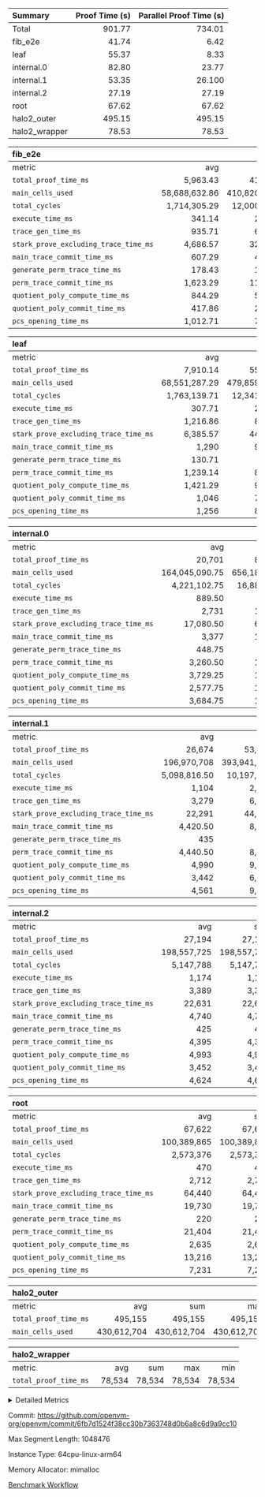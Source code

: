 | Summary | Proof Time (s) | Parallel Proof Time (s) |
|:---|---:|---:|
| Total |  901.77 |  734.01 |
| fib_e2e |  41.74 |  6.42 |
| leaf |  55.37 |  8.33 |
| internal.0 |  82.80 |  23.77 |
| internal.1 |  53.35 |  26.100 |
| internal.2 |  27.19 |  27.19 |
| root |  67.62 |  67.62 |
| halo2_outer |  495.15 |  495.15 |
| halo2_wrapper |  78.53 |  78.53 |


| fib_e2e |||||
|:---|---:|---:|---:|---:|
|metric|avg|sum|max|min|
| `total_proof_time_ms ` |  5,963.43 |  41,744 |  6,416 |  5,624 |
| `main_cells_used     ` |  58,688,632.86 |  410,820,430 |  59,826,835 |  52,001,236 |
| `total_cycles        ` |  1,714,305.29 |  12,000,137 |  1,747,603 |  1,515,024 |
| `execute_time_ms     ` |  341.14 |  2,388 |  362 |  310 |
| `trace_gen_time_ms   ` |  935.71 |  6,550 |  1,069 |  861 |
| `stark_prove_excluding_trace_time_ms` |  4,686.57 |  32,806 |  4,985 |  4,402 |
| `main_trace_commit_time_ms` |  607.29 |  4,251 |  782 |  544 |
| `generate_perm_trace_time_ms` |  178.43 |  1,249 |  219 |  138 |
| `perm_trace_commit_time_ms` |  1,623.29 |  11,363 |  1,877 |  1,402 |
| `quotient_poly_compute_time_ms` |  844.29 |  5,910 |  901 |  744 |
| `quotient_poly_commit_time_ms` |  417.86 |  2,925 |  520 |  354 |
| `pcs_opening_time_ms ` |  1,012.71 |  7,089 |  1,043 |  972 |

| leaf |||||
|:---|---:|---:|---:|---:|
|metric|avg|sum|max|min|
| `total_proof_time_ms ` |  7,910.14 |  55,371 |  8,329 |  7,738 |
| `main_cells_used     ` |  68,551,287.29 |  479,859,011 |  78,803,960 |  66,064,374 |
| `total_cycles        ` |  1,763,139.71 |  12,341,978 |  1,994,942 |  1,706,450 |
| `execute_time_ms     ` |  307.71 |  2,154 |  355 |  295 |
| `trace_gen_time_ms   ` |  1,216.86 |  8,518 |  1,275 |  1,181 |
| `stark_prove_excluding_trace_time_ms` |  6,385.57 |  44,699 |  6,699 |  6,260 |
| `main_trace_commit_time_ms` |  1,290 |  9,030 |  1,307 |  1,268 |
| `generate_perm_trace_time_ms` |  130.71 |  915 |  138 |  127 |
| `perm_trace_commit_time_ms` |  1,239.14 |  8,674 |  1,396 |  1,197 |
| `quotient_poly_compute_time_ms` |  1,421.29 |  9,949 |  1,492 |  1,381 |
| `quotient_poly_commit_time_ms` |  1,046 |  7,322 |  1,085 |  1,014 |
| `pcs_opening_time_ms ` |  1,256 |  8,792 |  1,323 |  1,216 |

| internal.0 |||||
|:---|---:|---:|---:|---:|
|metric|avg|sum|max|min|
| `total_proof_time_ms ` |  20,701 |  82,804 |  23,765 |  12,666 |
| `main_cells_used     ` |  164,045,090.75 |  656,180,363 |  187,213,380 |  94,890,561 |
| `total_cycles        ` |  4,221,102.75 |  16,884,411 |  4,826,442 |  2,417,791 |
| `execute_time_ms     ` |  889.50 |  3,558 |  1,036 |  531 |
| `trace_gen_time_ms   ` |  2,731 |  10,924 |  3,167 |  1,567 |
| `stark_prove_excluding_trace_time_ms` |  17,080.50 |  68,322 |  19,565 |  10,568 |
| `main_trace_commit_time_ms` |  3,377 |  13,508 |  4,115 |  1,909 |
| `generate_perm_trace_time_ms` |  448.75 |  1,795 |  666 |  375 |
| `perm_trace_commit_time_ms` |  3,260.50 |  13,042 |  3,630 |  2,196 |
| `quotient_poly_compute_time_ms` |  3,729.25 |  14,917 |  4,246 |  2,299 |
| `quotient_poly_commit_time_ms` |  2,577.75 |  10,311 |  2,962 |  1,495 |
| `pcs_opening_time_ms ` |  3,684.75 |  14,739 |  4,290 |  2,001 |

| internal.1 |||||
|:---|---:|---:|---:|---:|
|metric|avg|sum|max|min|
| `total_proof_time_ms ` |  26,674 |  53,348 |  26,999 |  26,349 |
| `main_cells_used     ` |  196,970,708 |  393,941,416 |  198,271,529 |  195,669,887 |
| `total_cycles        ` |  5,098,816.50 |  10,197,633 |  5,143,327 |  5,054,306 |
| `execute_time_ms     ` |  1,104 |  2,208 |  1,138 |  1,070 |
| `trace_gen_time_ms   ` |  3,279 |  6,558 |  3,290 |  3,268 |
| `stark_prove_excluding_trace_time_ms` |  22,291 |  44,582 |  22,571 |  22,011 |
| `main_trace_commit_time_ms` |  4,420.50 |  8,841 |  4,740 |  4,101 |
| `generate_perm_trace_time_ms` |  435 |  870 |  442 |  428 |
| `perm_trace_commit_time_ms` |  4,440.50 |  8,881 |  4,450 |  4,431 |
| `quotient_poly_compute_time_ms` |  4,990 |  9,980 |  5,038 |  4,942 |
| `quotient_poly_commit_time_ms` |  3,442 |  6,884 |  3,448 |  3,436 |
| `pcs_opening_time_ms ` |  4,561 |  9,122 |  4,563 |  4,559 |

| internal.2 |||||
|:---|---:|---:|---:|---:|
|metric|avg|sum|max|min|
| `total_proof_time_ms ` |  27,194 |  27,194 |  27,194 |  27,194 |
| `main_cells_used     ` |  198,557,725 |  198,557,725 |  198,557,725 |  198,557,725 |
| `total_cycles        ` |  5,147,788 |  5,147,788 |  5,147,788 |  5,147,788 |
| `execute_time_ms     ` |  1,174 |  1,174 |  1,174 |  1,174 |
| `trace_gen_time_ms   ` |  3,389 |  3,389 |  3,389 |  3,389 |
| `stark_prove_excluding_trace_time_ms` |  22,631 |  22,631 |  22,631 |  22,631 |
| `main_trace_commit_time_ms` |  4,740 |  4,740 |  4,740 |  4,740 |
| `generate_perm_trace_time_ms` |  425 |  425 |  425 |  425 |
| `perm_trace_commit_time_ms` |  4,395 |  4,395 |  4,395 |  4,395 |
| `quotient_poly_compute_time_ms` |  4,993 |  4,993 |  4,993 |  4,993 |
| `quotient_poly_commit_time_ms` |  3,452 |  3,452 |  3,452 |  3,452 |
| `pcs_opening_time_ms ` |  4,624 |  4,624 |  4,624 |  4,624 |

| root |||||
|:---|---:|---:|---:|---:|
|metric|avg|sum|max|min|
| `total_proof_time_ms ` |  67,622 |  67,622 |  67,622 |  67,622 |
| `main_cells_used     ` |  100,389,865 |  100,389,865 |  100,389,865 |  100,389,865 |
| `total_cycles        ` |  2,573,376 |  2,573,376 |  2,573,376 |  2,573,376 |
| `execute_time_ms     ` |  470 |  470 |  470 |  470 |
| `trace_gen_time_ms   ` |  2,712 |  2,712 |  2,712 |  2,712 |
| `stark_prove_excluding_trace_time_ms` |  64,440 |  64,440 |  64,440 |  64,440 |
| `main_trace_commit_time_ms` |  19,730 |  19,730 |  19,730 |  19,730 |
| `generate_perm_trace_time_ms` |  220 |  220 |  220 |  220 |
| `perm_trace_commit_time_ms` |  21,404 |  21,404 |  21,404 |  21,404 |
| `quotient_poly_compute_time_ms` |  2,635 |  2,635 |  2,635 |  2,635 |
| `quotient_poly_commit_time_ms` |  13,216 |  13,216 |  13,216 |  13,216 |
| `pcs_opening_time_ms ` |  7,231 |  7,231 |  7,231 |  7,231 |

| halo2_outer |||||
|:---|---:|---:|---:|---:|
|metric|avg|sum|max|min|
| `total_proof_time_ms ` |  495,155 |  495,155 |  495,155 |  495,155 |
| `main_cells_used     ` |  430,612,704 |  430,612,704 |  430,612,704 |  430,612,704 |

| halo2_wrapper |||||
|:---|---:|---:|---:|---:|
|metric|avg|sum|max|min|
| `total_proof_time_ms ` |  78,534 |  78,534 |  78,534 |  78,534 |



<details>
<summary>Detailed Metrics</summary>

|  | execute_time_ms |
| --- |
|  | 576 | 

| group | total_proof_time_ms | num_segments | main_cells_used |
| --- | --- | --- | --- |
| fib_e2e |  | 7 |  | 
| halo2_outer | 495,155 |  | 430,612,704 | 
| halo2_wrapper | 78,534 |  |  | 

| group | air_name | idx | rows | prep_cols | perm_cols | main_cols | cells |
| --- | --- | --- | --- | --- | --- | --- | --- |
| internal.0 | AccessAdapterAir<2> | 0 | 524,288 |  | 16 | 11 | 14,155,776 | 
| internal.0 | AccessAdapterAir<2> | 1 | 524,288 |  | 16 | 11 | 14,155,776 | 
| internal.0 | AccessAdapterAir<2> | 2 | 524,288 |  | 16 | 11 | 14,155,776 | 
| internal.0 | AccessAdapterAir<2> | 3 | 262,144 |  | 16 | 11 | 7,077,888 | 
| internal.0 | AccessAdapterAir<4> | 0 | 262,144 |  | 16 | 13 | 7,602,176 | 
| internal.0 | AccessAdapterAir<4> | 1 | 262,144 |  | 16 | 13 | 7,602,176 | 
| internal.0 | AccessAdapterAir<4> | 2 | 262,144 |  | 16 | 13 | 7,602,176 | 
| internal.0 | AccessAdapterAir<4> | 3 | 131,072 |  | 16 | 13 | 3,801,088 | 
| internal.0 | AccessAdapterAir<8> | 0 | 512 |  | 16 | 17 | 16,896 | 
| internal.0 | AccessAdapterAir<8> | 1 | 512 |  | 16 | 17 | 16,896 | 
| internal.0 | AccessAdapterAir<8> | 2 | 512 |  | 16 | 17 | 16,896 | 
| internal.0 | AccessAdapterAir<8> | 3 | 256 |  | 16 | 17 | 8,448 | 
| internal.0 | FriReducedOpeningAir | 0 | 524,288 |  | 76 | 64 | 73,400,320 | 
| internal.0 | FriReducedOpeningAir | 1 | 524,288 |  | 76 | 64 | 73,400,320 | 
| internal.0 | FriReducedOpeningAir | 2 | 524,288 |  | 76 | 64 | 73,400,320 | 
| internal.0 | FriReducedOpeningAir | 3 | 262,144 |  | 76 | 64 | 36,700,160 | 
| internal.0 | NativePoseidon2Air<BabyBearParameters>, 1> | 0 | 128 |  | 36 | 348 | 49,152 | 
| internal.0 | NativePoseidon2Air<BabyBearParameters>, 1> | 1 | 128 |  | 36 | 348 | 49,152 | 
| internal.0 | NativePoseidon2Air<BabyBearParameters>, 1> | 2 | 128 |  | 36 | 348 | 49,152 | 
| internal.0 | NativePoseidon2Air<BabyBearParameters>, 1> | 3 | 64 |  | 36 | 348 | 24,576 | 
| internal.0 | PhantomAir | 0 | 65,536 |  | 8 | 6 | 917,504 | 
| internal.0 | PhantomAir | 1 | 65,536 |  | 8 | 6 | 917,504 | 
| internal.0 | PhantomAir | 2 | 65,536 |  | 8 | 6 | 917,504 | 
| internal.0 | PhantomAir | 3 | 32,768 |  | 8 | 6 | 458,752 | 
| internal.0 | ProgramAir | 0 | 262,144 |  | 8 | 10 | 4,718,592 | 
| internal.0 | ProgramAir | 1 | 262,144 |  | 8 | 10 | 4,718,592 | 
| internal.0 | ProgramAir | 2 | 262,144 |  | 8 | 10 | 4,718,592 | 
| internal.0 | ProgramAir | 3 | 262,144 |  | 8 | 10 | 4,718,592 | 
| internal.0 | VariableRangeCheckerAir | 0 | 262,144 | 2 | 8 | 1 | 2,359,296 | 
| internal.0 | VariableRangeCheckerAir | 1 | 262,144 | 2 | 8 | 1 | 2,359,296 | 
| internal.0 | VariableRangeCheckerAir | 2 | 262,144 | 2 | 8 | 1 | 2,359,296 | 
| internal.0 | VariableRangeCheckerAir | 3 | 262,144 | 2 | 8 | 1 | 2,359,296 | 
| internal.0 | VerifyBatchAir<BabyBearParameters>, 1> | 0 | 65,536 |  | 296 | 398 | 45,481,984 | 
| internal.0 | VerifyBatchAir<BabyBearParameters>, 1> | 1 | 65,536 |  | 296 | 398 | 45,481,984 | 
| internal.0 | VerifyBatchAir<BabyBearParameters>, 1> | 2 | 65,536 |  | 296 | 398 | 45,481,984 | 
| internal.0 | VerifyBatchAir<BabyBearParameters>, 1> | 3 | 32,768 |  | 296 | 398 | 22,740,992 | 
| internal.0 | VmAirWrapper<BranchNativeAdapterAir, BranchEqualCoreAir<1> | 0 | 1,048,576 |  | 28 | 23 | 53,477,376 | 
| internal.0 | VmAirWrapper<BranchNativeAdapterAir, BranchEqualCoreAir<1> | 1 | 1,048,576 |  | 28 | 23 | 53,477,376 | 
| internal.0 | VmAirWrapper<BranchNativeAdapterAir, BranchEqualCoreAir<1> | 2 | 1,048,576 |  | 28 | 23 | 53,477,376 | 
| internal.0 | VmAirWrapper<BranchNativeAdapterAir, BranchEqualCoreAir<1> | 3 | 524,288 |  | 28 | 23 | 26,738,688 | 
| internal.0 | VmAirWrapper<JalNativeAdapterAir, JalCoreAir> | 0 | 262,144 |  | 12 | 10 | 5,767,168 | 
| internal.0 | VmAirWrapper<JalNativeAdapterAir, JalCoreAir> | 1 | 262,144 |  | 12 | 10 | 5,767,168 | 
| internal.0 | VmAirWrapper<JalNativeAdapterAir, JalCoreAir> | 2 | 262,144 |  | 12 | 10 | 5,767,168 | 
| internal.0 | VmAirWrapper<JalNativeAdapterAir, JalCoreAir> | 3 | 131,072 |  | 12 | 10 | 2,883,584 | 
| internal.0 | VmAirWrapper<NativeAdapterAir<2, 0>, PublicValuesCoreAir> | 0 | 64 |  | 16 | 23 | 2,496 | 
| internal.0 | VmAirWrapper<NativeAdapterAir<2, 0>, PublicValuesCoreAir> | 1 | 64 |  | 16 | 23 | 2,496 | 
| internal.0 | VmAirWrapper<NativeAdapterAir<2, 0>, PublicValuesCoreAir> | 2 | 64 |  | 16 | 23 | 2,496 | 
| internal.0 | VmAirWrapper<NativeAdapterAir<2, 0>, PublicValuesCoreAir> | 3 | 64 |  | 16 | 23 | 2,496 | 
| internal.0 | VmAirWrapper<NativeAdapterAir<2, 1>, FieldArithmeticCoreAir> | 0 | 4,194,304 |  | 20 | 30 | 209,715,200 | 
| internal.0 | VmAirWrapper<NativeAdapterAir<2, 1>, FieldArithmeticCoreAir> | 1 | 4,194,304 |  | 20 | 30 | 209,715,200 | 
| internal.0 | VmAirWrapper<NativeAdapterAir<2, 1>, FieldArithmeticCoreAir> | 2 | 4,194,304 |  | 20 | 30 | 209,715,200 | 
| internal.0 | VmAirWrapper<NativeAdapterAir<2, 1>, FieldArithmeticCoreAir> | 3 | 2,097,152 |  | 20 | 30 | 104,857,600 | 
| internal.0 | VmAirWrapper<NativeLoadStoreAdapterAir<1>, NativeLoadStoreCoreAir<1> | 0 | 1,048,576 |  | 36 | 25 | 63,963,136 | 
| internal.0 | VmAirWrapper<NativeLoadStoreAdapterAir<1>, NativeLoadStoreCoreAir<1> | 1 | 1,048,576 |  | 36 | 25 | 63,963,136 | 
| internal.0 | VmAirWrapper<NativeLoadStoreAdapterAir<1>, NativeLoadStoreCoreAir<1> | 2 | 1,048,576 |  | 36 | 25 | 63,963,136 | 
| internal.0 | VmAirWrapper<NativeLoadStoreAdapterAir<1>, NativeLoadStoreCoreAir<1> | 3 | 524,288 |  | 36 | 25 | 31,981,568 | 
| internal.0 | VmAirWrapper<NativeLoadStoreAdapterAir<4>, NativeLoadStoreCoreAir<4> | 0 | 131,072 |  | 36 | 34 | 9,175,040 | 
| internal.0 | VmAirWrapper<NativeLoadStoreAdapterAir<4>, NativeLoadStoreCoreAir<4> | 1 | 131,072 |  | 36 | 34 | 9,175,040 | 
| internal.0 | VmAirWrapper<NativeLoadStoreAdapterAir<4>, NativeLoadStoreCoreAir<4> | 2 | 131,072 |  | 36 | 34 | 9,175,040 | 
| internal.0 | VmAirWrapper<NativeLoadStoreAdapterAir<4>, NativeLoadStoreCoreAir<4> | 3 | 65,536 |  | 36 | 34 | 4,587,520 | 
| internal.0 | VmAirWrapper<NativeVectorizedAdapterAir<4>, FieldExtensionCoreAir> | 0 | 131,072 |  | 20 | 40 | 7,864,320 | 
| internal.0 | VmAirWrapper<NativeVectorizedAdapterAir<4>, FieldExtensionCoreAir> | 1 | 131,072 |  | 20 | 40 | 7,864,320 | 
| internal.0 | VmAirWrapper<NativeVectorizedAdapterAir<4>, FieldExtensionCoreAir> | 2 | 131,072 |  | 20 | 40 | 7,864,320 | 
| internal.0 | VmAirWrapper<NativeVectorizedAdapterAir<4>, FieldExtensionCoreAir> | 3 | 65,536 |  | 20 | 40 | 3,932,160 | 
| internal.0 | VmConnectorAir | 0 | 2 | 1 | 8 | 4 | 24 | 
| internal.0 | VmConnectorAir | 1 | 2 | 1 | 8 | 4 | 24 | 
| internal.0 | VmConnectorAir | 2 | 2 | 1 | 8 | 4 | 24 | 
| internal.0 | VmConnectorAir | 3 | 2 | 1 | 8 | 4 | 24 | 
| internal.0 | VolatileBoundaryAir | 0 | 1,048,576 |  | 8 | 11 | 19,922,944 | 
| internal.0 | VolatileBoundaryAir | 1 | 1,048,576 |  | 8 | 11 | 19,922,944 | 
| internal.0 | VolatileBoundaryAir | 2 | 1,048,576 |  | 8 | 11 | 19,922,944 | 
| internal.0 | VolatileBoundaryAir | 3 | 524,288 |  | 8 | 11 | 9,961,472 | 
| internal.1 | AccessAdapterAir<2> | 4 | 524,288 |  | 16 | 11 | 14,155,776 | 
| internal.1 | AccessAdapterAir<2> | 5 | 524,288 |  | 16 | 11 | 14,155,776 | 
| internal.1 | AccessAdapterAir<4> | 4 | 262,144 |  | 16 | 13 | 7,602,176 | 
| internal.1 | AccessAdapterAir<4> | 5 | 262,144 |  | 16 | 13 | 7,602,176 | 
| internal.1 | AccessAdapterAir<8> | 4 | 512 |  | 16 | 17 | 16,896 | 
| internal.1 | AccessAdapterAir<8> | 5 | 512 |  | 16 | 17 | 16,896 | 
| internal.1 | FriReducedOpeningAir | 4 | 524,288 |  | 76 | 64 | 73,400,320 | 
| internal.1 | FriReducedOpeningAir | 5 | 524,288 |  | 76 | 64 | 73,400,320 | 
| internal.1 | NativePoseidon2Air<BabyBearParameters>, 1> | 4 | 128 |  | 36 | 348 | 49,152 | 
| internal.1 | NativePoseidon2Air<BabyBearParameters>, 1> | 5 | 128 |  | 36 | 348 | 49,152 | 
| internal.1 | PhantomAir | 4 | 65,536 |  | 8 | 6 | 917,504 | 
| internal.1 | PhantomAir | 5 | 65,536 |  | 8 | 6 | 917,504 | 
| internal.1 | ProgramAir | 4 | 262,144 |  | 8 | 10 | 4,718,592 | 
| internal.1 | ProgramAir | 5 | 262,144 |  | 8 | 10 | 4,718,592 | 
| internal.1 | VariableRangeCheckerAir | 4 | 262,144 | 2 | 8 | 1 | 2,359,296 | 
| internal.1 | VariableRangeCheckerAir | 5 | 262,144 | 2 | 8 | 1 | 2,359,296 | 
| internal.1 | VerifyBatchAir<BabyBearParameters>, 1> | 4 | 65,536 |  | 296 | 398 | 45,481,984 | 
| internal.1 | VerifyBatchAir<BabyBearParameters>, 1> | 5 | 65,536 |  | 296 | 398 | 45,481,984 | 
| internal.1 | VmAirWrapper<BranchNativeAdapterAir, BranchEqualCoreAir<1> | 4 | 1,048,576 |  | 28 | 23 | 53,477,376 | 
| internal.1 | VmAirWrapper<BranchNativeAdapterAir, BranchEqualCoreAir<1> | 5 | 1,048,576 |  | 28 | 23 | 53,477,376 | 
| internal.1 | VmAirWrapper<JalNativeAdapterAir, JalCoreAir> | 4 | 262,144 |  | 12 | 10 | 5,767,168 | 
| internal.1 | VmAirWrapper<JalNativeAdapterAir, JalCoreAir> | 5 | 262,144 |  | 12 | 10 | 5,767,168 | 
| internal.1 | VmAirWrapper<NativeAdapterAir<2, 0>, PublicValuesCoreAir> | 4 | 64 |  | 16 | 23 | 2,496 | 
| internal.1 | VmAirWrapper<NativeAdapterAir<2, 0>, PublicValuesCoreAir> | 5 | 64 |  | 16 | 23 | 2,496 | 
| internal.1 | VmAirWrapper<NativeAdapterAir<2, 1>, FieldArithmeticCoreAir> | 4 | 4,194,304 |  | 20 | 30 | 209,715,200 | 
| internal.1 | VmAirWrapper<NativeAdapterAir<2, 1>, FieldArithmeticCoreAir> | 5 | 4,194,304 |  | 20 | 30 | 209,715,200 | 
| internal.1 | VmAirWrapper<NativeLoadStoreAdapterAir<1>, NativeLoadStoreCoreAir<1> | 4 | 2,097,152 |  | 36 | 25 | 127,926,272 | 
| internal.1 | VmAirWrapper<NativeLoadStoreAdapterAir<1>, NativeLoadStoreCoreAir<1> | 5 | 2,097,152 |  | 36 | 25 | 127,926,272 | 
| internal.1 | VmAirWrapper<NativeLoadStoreAdapterAir<4>, NativeLoadStoreCoreAir<4> | 4 | 131,072 |  | 36 | 34 | 9,175,040 | 
| internal.1 | VmAirWrapper<NativeLoadStoreAdapterAir<4>, NativeLoadStoreCoreAir<4> | 5 | 131,072 |  | 36 | 34 | 9,175,040 | 
| internal.1 | VmAirWrapper<NativeVectorizedAdapterAir<4>, FieldExtensionCoreAir> | 4 | 131,072 |  | 20 | 40 | 7,864,320 | 
| internal.1 | VmAirWrapper<NativeVectorizedAdapterAir<4>, FieldExtensionCoreAir> | 5 | 131,072 |  | 20 | 40 | 7,864,320 | 
| internal.1 | VmConnectorAir | 4 | 2 | 1 | 8 | 4 | 24 | 
| internal.1 | VmConnectorAir | 5 | 2 | 1 | 8 | 4 | 24 | 
| internal.1 | VolatileBoundaryAir | 4 | 1,048,576 |  | 8 | 11 | 19,922,944 | 
| internal.1 | VolatileBoundaryAir | 5 | 1,048,576 |  | 8 | 11 | 19,922,944 | 
| internal.2 | AccessAdapterAir<2> | 6 | 524,288 |  | 16 | 11 | 14,155,776 | 
| internal.2 | AccessAdapterAir<4> | 6 | 262,144 |  | 16 | 13 | 7,602,176 | 
| internal.2 | AccessAdapterAir<8> | 6 | 512 |  | 16 | 17 | 16,896 | 
| internal.2 | FriReducedOpeningAir | 6 | 524,288 |  | 76 | 64 | 73,400,320 | 
| internal.2 | NativePoseidon2Air<BabyBearParameters>, 1> | 6 | 128 |  | 36 | 348 | 49,152 | 
| internal.2 | PhantomAir | 6 | 65,536 |  | 8 | 6 | 917,504 | 
| internal.2 | ProgramAir | 6 | 262,144 |  | 8 | 10 | 4,718,592 | 
| internal.2 | VariableRangeCheckerAir | 6 | 262,144 | 2 | 8 | 1 | 2,359,296 | 
| internal.2 | VerifyBatchAir<BabyBearParameters>, 1> | 6 | 65,536 |  | 296 | 398 | 45,481,984 | 
| internal.2 | VmAirWrapper<BranchNativeAdapterAir, BranchEqualCoreAir<1> | 6 | 1,048,576 |  | 28 | 23 | 53,477,376 | 
| internal.2 | VmAirWrapper<JalNativeAdapterAir, JalCoreAir> | 6 | 262,144 |  | 12 | 10 | 5,767,168 | 
| internal.2 | VmAirWrapper<NativeAdapterAir<2, 0>, PublicValuesCoreAir> | 6 | 64 |  | 16 | 23 | 2,496 | 
| internal.2 | VmAirWrapper<NativeAdapterAir<2, 1>, FieldArithmeticCoreAir> | 6 | 4,194,304 |  | 20 | 30 | 209,715,200 | 
| internal.2 | VmAirWrapper<NativeLoadStoreAdapterAir<1>, NativeLoadStoreCoreAir<1> | 6 | 2,097,152 |  | 36 | 25 | 127,926,272 | 
| internal.2 | VmAirWrapper<NativeLoadStoreAdapterAir<4>, NativeLoadStoreCoreAir<4> | 6 | 131,072 |  | 36 | 34 | 9,175,040 | 
| internal.2 | VmAirWrapper<NativeVectorizedAdapterAir<4>, FieldExtensionCoreAir> | 6 | 131,072 |  | 20 | 40 | 7,864,320 | 
| internal.2 | VmConnectorAir | 6 | 2 | 1 | 8 | 4 | 24 | 
| internal.2 | VolatileBoundaryAir | 6 | 1,048,576 |  | 8 | 11 | 19,922,944 | 
| leaf | AccessAdapterAir<2> | 0 | 262,144 |  | 16 | 11 | 7,077,888 | 
| leaf | AccessAdapterAir<2> | 1 | 131,072 |  | 16 | 11 | 3,538,944 | 
| leaf | AccessAdapterAir<2> | 2 | 131,072 |  | 16 | 11 | 3,538,944 | 
| leaf | AccessAdapterAir<2> | 3 | 131,072 |  | 16 | 11 | 3,538,944 | 
| leaf | AccessAdapterAir<2> | 4 | 131,072 |  | 16 | 11 | 3,538,944 | 
| leaf | AccessAdapterAir<2> | 5 | 131,072 |  | 16 | 11 | 3,538,944 | 
| leaf | AccessAdapterAir<2> | 6 | 262,144 |  | 16 | 11 | 7,077,888 | 
| leaf | AccessAdapterAir<4> | 0 | 131,072 |  | 16 | 13 | 3,801,088 | 
| leaf | AccessAdapterAir<4> | 1 | 65,536 |  | 16 | 13 | 1,900,544 | 
| leaf | AccessAdapterAir<4> | 2 | 65,536 |  | 16 | 13 | 1,900,544 | 
| leaf | AccessAdapterAir<4> | 3 | 65,536 |  | 16 | 13 | 1,900,544 | 
| leaf | AccessAdapterAir<4> | 4 | 65,536 |  | 16 | 13 | 1,900,544 | 
| leaf | AccessAdapterAir<4> | 5 | 65,536 |  | 16 | 13 | 1,900,544 | 
| leaf | AccessAdapterAir<4> | 6 | 131,072 |  | 16 | 13 | 3,801,088 | 
| leaf | AccessAdapterAir<8> | 0 | 256 |  | 16 | 17 | 8,448 | 
| leaf | AccessAdapterAir<8> | 1 | 256 |  | 16 | 17 | 8,448 | 
| leaf | AccessAdapterAir<8> | 2 | 256 |  | 16 | 17 | 8,448 | 
| leaf | AccessAdapterAir<8> | 3 | 256 |  | 16 | 17 | 8,448 | 
| leaf | AccessAdapterAir<8> | 4 | 256 |  | 16 | 17 | 8,448 | 
| leaf | AccessAdapterAir<8> | 5 | 256 |  | 16 | 17 | 8,448 | 
| leaf | AccessAdapterAir<8> | 6 | 512 |  | 16 | 17 | 16,896 | 
| leaf | FriReducedOpeningAir | 0 | 131,072 |  | 76 | 64 | 18,350,080 | 
| leaf | FriReducedOpeningAir | 1 | 131,072 |  | 76 | 64 | 18,350,080 | 
| leaf | FriReducedOpeningAir | 2 | 131,072 |  | 76 | 64 | 18,350,080 | 
| leaf | FriReducedOpeningAir | 3 | 131,072 |  | 76 | 64 | 18,350,080 | 
| leaf | FriReducedOpeningAir | 4 | 131,072 |  | 76 | 64 | 18,350,080 | 
| leaf | FriReducedOpeningAir | 5 | 131,072 |  | 76 | 64 | 18,350,080 | 
| leaf | FriReducedOpeningAir | 6 | 131,072 |  | 76 | 64 | 18,350,080 | 
| leaf | NativePoseidon2Air<BabyBearParameters>, 1> | 0 | 64 |  | 36 | 348 | 24,576 | 
| leaf | NativePoseidon2Air<BabyBearParameters>, 1> | 1 | 64 |  | 36 | 348 | 24,576 | 
| leaf | NativePoseidon2Air<BabyBearParameters>, 1> | 2 | 64 |  | 36 | 348 | 24,576 | 
| leaf | NativePoseidon2Air<BabyBearParameters>, 1> | 3 | 64 |  | 36 | 348 | 24,576 | 
| leaf | NativePoseidon2Air<BabyBearParameters>, 1> | 4 | 64 |  | 36 | 348 | 24,576 | 
| leaf | NativePoseidon2Air<BabyBearParameters>, 1> | 5 | 64 |  | 36 | 348 | 24,576 | 
| leaf | NativePoseidon2Air<BabyBearParameters>, 1> | 6 | 128 |  | 36 | 348 | 49,152 | 
| leaf | PhantomAir | 0 | 32,768 |  | 8 | 6 | 458,752 | 
| leaf | PhantomAir | 1 | 32,768 |  | 8 | 6 | 458,752 | 
| leaf | PhantomAir | 2 | 32,768 |  | 8 | 6 | 458,752 | 
| leaf | PhantomAir | 3 | 32,768 |  | 8 | 6 | 458,752 | 
| leaf | PhantomAir | 4 | 32,768 |  | 8 | 6 | 458,752 | 
| leaf | PhantomAir | 5 | 32,768 |  | 8 | 6 | 458,752 | 
| leaf | PhantomAir | 6 | 32,768 |  | 8 | 6 | 458,752 | 
| leaf | ProgramAir | 0 | 131,072 |  | 8 | 10 | 2,359,296 | 
| leaf | ProgramAir | 1 | 131,072 |  | 8 | 10 | 2,359,296 | 
| leaf | ProgramAir | 2 | 131,072 |  | 8 | 10 | 2,359,296 | 
| leaf | ProgramAir | 3 | 131,072 |  | 8 | 10 | 2,359,296 | 
| leaf | ProgramAir | 4 | 131,072 |  | 8 | 10 | 2,359,296 | 
| leaf | ProgramAir | 5 | 131,072 |  | 8 | 10 | 2,359,296 | 
| leaf | ProgramAir | 6 | 131,072 |  | 8 | 10 | 2,359,296 | 
| leaf | VariableRangeCheckerAir | 0 | 262,144 | 2 | 8 | 1 | 2,359,296 | 
| leaf | VariableRangeCheckerAir | 1 | 262,144 | 2 | 8 | 1 | 2,359,296 | 
| leaf | VariableRangeCheckerAir | 2 | 262,144 | 2 | 8 | 1 | 2,359,296 | 
| leaf | VariableRangeCheckerAir | 3 | 262,144 | 2 | 8 | 1 | 2,359,296 | 
| leaf | VariableRangeCheckerAir | 4 | 262,144 | 2 | 8 | 1 | 2,359,296 | 
| leaf | VariableRangeCheckerAir | 5 | 262,144 | 2 | 8 | 1 | 2,359,296 | 
| leaf | VariableRangeCheckerAir | 6 | 262,144 | 2 | 8 | 1 | 2,359,296 | 
| leaf | VerifyBatchAir<BabyBearParameters>, 1> | 0 | 32,768 |  | 296 | 398 | 22,740,992 | 
| leaf | VerifyBatchAir<BabyBearParameters>, 1> | 1 | 32,768 |  | 296 | 398 | 22,740,992 | 
| leaf | VerifyBatchAir<BabyBearParameters>, 1> | 2 | 32,768 |  | 296 | 398 | 22,740,992 | 
| leaf | VerifyBatchAir<BabyBearParameters>, 1> | 3 | 32,768 |  | 296 | 398 | 22,740,992 | 
| leaf | VerifyBatchAir<BabyBearParameters>, 1> | 4 | 32,768 |  | 296 | 398 | 22,740,992 | 
| leaf | VerifyBatchAir<BabyBearParameters>, 1> | 5 | 32,768 |  | 296 | 398 | 22,740,992 | 
| leaf | VerifyBatchAir<BabyBearParameters>, 1> | 6 | 32,768 |  | 296 | 398 | 22,740,992 | 
| leaf | VmAirWrapper<BranchNativeAdapterAir, BranchEqualCoreAir<1> | 0 | 524,288 |  | 28 | 23 | 26,738,688 | 
| leaf | VmAirWrapper<BranchNativeAdapterAir, BranchEqualCoreAir<1> | 1 | 524,288 |  | 28 | 23 | 26,738,688 | 
| leaf | VmAirWrapper<BranchNativeAdapterAir, BranchEqualCoreAir<1> | 2 | 524,288 |  | 28 | 23 | 26,738,688 | 
| leaf | VmAirWrapper<BranchNativeAdapterAir, BranchEqualCoreAir<1> | 3 | 524,288 |  | 28 | 23 | 26,738,688 | 
| leaf | VmAirWrapper<BranchNativeAdapterAir, BranchEqualCoreAir<1> | 4 | 524,288 |  | 28 | 23 | 26,738,688 | 
| leaf | VmAirWrapper<BranchNativeAdapterAir, BranchEqualCoreAir<1> | 5 | 524,288 |  | 28 | 23 | 26,738,688 | 
| leaf | VmAirWrapper<BranchNativeAdapterAir, BranchEqualCoreAir<1> | 6 | 524,288 |  | 28 | 23 | 26,738,688 | 
| leaf | VmAirWrapper<JalNativeAdapterAir, JalCoreAir> | 0 | 65,536 |  | 12 | 10 | 1,441,792 | 
| leaf | VmAirWrapper<JalNativeAdapterAir, JalCoreAir> | 1 | 65,536 |  | 12 | 10 | 1,441,792 | 
| leaf | VmAirWrapper<JalNativeAdapterAir, JalCoreAir> | 2 | 65,536 |  | 12 | 10 | 1,441,792 | 
| leaf | VmAirWrapper<JalNativeAdapterAir, JalCoreAir> | 3 | 65,536 |  | 12 | 10 | 1,441,792 | 
| leaf | VmAirWrapper<JalNativeAdapterAir, JalCoreAir> | 4 | 65,536 |  | 12 | 10 | 1,441,792 | 
| leaf | VmAirWrapper<JalNativeAdapterAir, JalCoreAir> | 5 | 65,536 |  | 12 | 10 | 1,441,792 | 
| leaf | VmAirWrapper<JalNativeAdapterAir, JalCoreAir> | 6 | 65,536 |  | 12 | 10 | 1,441,792 | 
| leaf | VmAirWrapper<NativeAdapterAir<2, 0>, PublicValuesCoreAir> | 0 | 64 |  | 16 | 23 | 2,496 | 
| leaf | VmAirWrapper<NativeAdapterAir<2, 0>, PublicValuesCoreAir> | 1 | 64 |  | 16 | 23 | 2,496 | 
| leaf | VmAirWrapper<NativeAdapterAir<2, 0>, PublicValuesCoreAir> | 2 | 64 |  | 16 | 23 | 2,496 | 
| leaf | VmAirWrapper<NativeAdapterAir<2, 0>, PublicValuesCoreAir> | 3 | 64 |  | 16 | 23 | 2,496 | 
| leaf | VmAirWrapper<NativeAdapterAir<2, 0>, PublicValuesCoreAir> | 4 | 64 |  | 16 | 23 | 2,496 | 
| leaf | VmAirWrapper<NativeAdapterAir<2, 0>, PublicValuesCoreAir> | 5 | 64 |  | 16 | 23 | 2,496 | 
| leaf | VmAirWrapper<NativeAdapterAir<2, 0>, PublicValuesCoreAir> | 6 | 64 |  | 16 | 23 | 2,496 | 
| leaf | VmAirWrapper<NativeAdapterAir<2, 1>, FieldArithmeticCoreAir> | 0 | 1,048,576 |  | 20 | 30 | 52,428,800 | 
| leaf | VmAirWrapper<NativeAdapterAir<2, 1>, FieldArithmeticCoreAir> | 1 | 1,048,576 |  | 20 | 30 | 52,428,800 | 
| leaf | VmAirWrapper<NativeAdapterAir<2, 1>, FieldArithmeticCoreAir> | 2 | 1,048,576 |  | 20 | 30 | 52,428,800 | 
| leaf | VmAirWrapper<NativeAdapterAir<2, 1>, FieldArithmeticCoreAir> | 3 | 1,048,576 |  | 20 | 30 | 52,428,800 | 
| leaf | VmAirWrapper<NativeAdapterAir<2, 1>, FieldArithmeticCoreAir> | 4 | 1,048,576 |  | 20 | 30 | 52,428,800 | 
| leaf | VmAirWrapper<NativeAdapterAir<2, 1>, FieldArithmeticCoreAir> | 5 | 1,048,576 |  | 20 | 30 | 52,428,800 | 
| leaf | VmAirWrapper<NativeAdapterAir<2, 1>, FieldArithmeticCoreAir> | 6 | 1,048,576 |  | 20 | 30 | 52,428,800 | 
| leaf | VmAirWrapper<NativeLoadStoreAdapterAir<1>, NativeLoadStoreCoreAir<1> | 0 | 524,288 |  | 36 | 25 | 31,981,568 | 
| leaf | VmAirWrapper<NativeLoadStoreAdapterAir<1>, NativeLoadStoreCoreAir<1> | 1 | 524,288 |  | 36 | 25 | 31,981,568 | 
| leaf | VmAirWrapper<NativeLoadStoreAdapterAir<1>, NativeLoadStoreCoreAir<1> | 2 | 524,288 |  | 36 | 25 | 31,981,568 | 
| leaf | VmAirWrapper<NativeLoadStoreAdapterAir<1>, NativeLoadStoreCoreAir<1> | 3 | 524,288 |  | 36 | 25 | 31,981,568 | 
| leaf | VmAirWrapper<NativeLoadStoreAdapterAir<1>, NativeLoadStoreCoreAir<1> | 4 | 524,288 |  | 36 | 25 | 31,981,568 | 
| leaf | VmAirWrapper<NativeLoadStoreAdapterAir<1>, NativeLoadStoreCoreAir<1> | 5 | 524,288 |  | 36 | 25 | 31,981,568 | 
| leaf | VmAirWrapper<NativeLoadStoreAdapterAir<1>, NativeLoadStoreCoreAir<1> | 6 | 524,288 |  | 36 | 25 | 31,981,568 | 
| leaf | VmAirWrapper<NativeLoadStoreAdapterAir<4>, NativeLoadStoreCoreAir<4> | 0 | 65,536 |  | 36 | 34 | 4,587,520 | 
| leaf | VmAirWrapper<NativeLoadStoreAdapterAir<4>, NativeLoadStoreCoreAir<4> | 1 | 32,768 |  | 36 | 34 | 2,293,760 | 
| leaf | VmAirWrapper<NativeLoadStoreAdapterAir<4>, NativeLoadStoreCoreAir<4> | 2 | 32,768 |  | 36 | 34 | 2,293,760 | 
| leaf | VmAirWrapper<NativeLoadStoreAdapterAir<4>, NativeLoadStoreCoreAir<4> | 3 | 32,768 |  | 36 | 34 | 2,293,760 | 
| leaf | VmAirWrapper<NativeLoadStoreAdapterAir<4>, NativeLoadStoreCoreAir<4> | 4 | 32,768 |  | 36 | 34 | 2,293,760 | 
| leaf | VmAirWrapper<NativeLoadStoreAdapterAir<4>, NativeLoadStoreCoreAir<4> | 5 | 32,768 |  | 36 | 34 | 2,293,760 | 
| leaf | VmAirWrapper<NativeLoadStoreAdapterAir<4>, NativeLoadStoreCoreAir<4> | 6 | 32,768 |  | 36 | 34 | 2,293,760 | 
| leaf | VmAirWrapper<NativeVectorizedAdapterAir<4>, FieldExtensionCoreAir> | 0 | 32,768 |  | 20 | 40 | 1,966,080 | 
| leaf | VmAirWrapper<NativeVectorizedAdapterAir<4>, FieldExtensionCoreAir> | 1 | 32,768 |  | 20 | 40 | 1,966,080 | 
| leaf | VmAirWrapper<NativeVectorizedAdapterAir<4>, FieldExtensionCoreAir> | 2 | 32,768 |  | 20 | 40 | 1,966,080 | 
| leaf | VmAirWrapper<NativeVectorizedAdapterAir<4>, FieldExtensionCoreAir> | 3 | 32,768 |  | 20 | 40 | 1,966,080 | 
| leaf | VmAirWrapper<NativeVectorizedAdapterAir<4>, FieldExtensionCoreAir> | 4 | 32,768 |  | 20 | 40 | 1,966,080 | 
| leaf | VmAirWrapper<NativeVectorizedAdapterAir<4>, FieldExtensionCoreAir> | 5 | 32,768 |  | 20 | 40 | 1,966,080 | 
| leaf | VmAirWrapper<NativeVectorizedAdapterAir<4>, FieldExtensionCoreAir> | 6 | 32,768 |  | 20 | 40 | 1,966,080 | 
| leaf | VmConnectorAir | 0 | 2 | 1 | 8 | 4 | 24 | 
| leaf | VmConnectorAir | 1 | 2 | 1 | 8 | 4 | 24 | 
| leaf | VmConnectorAir | 2 | 2 | 1 | 8 | 4 | 24 | 
| leaf | VmConnectorAir | 3 | 2 | 1 | 8 | 4 | 24 | 
| leaf | VmConnectorAir | 4 | 2 | 1 | 8 | 4 | 24 | 
| leaf | VmConnectorAir | 5 | 2 | 1 | 8 | 4 | 24 | 
| leaf | VmConnectorAir | 6 | 2 | 1 | 8 | 4 | 24 | 
| leaf | VolatileBoundaryAir | 0 | 524,288 |  | 8 | 11 | 9,961,472 | 
| leaf | VolatileBoundaryAir | 1 | 524,288 |  | 8 | 11 | 9,961,472 | 
| leaf | VolatileBoundaryAir | 2 | 524,288 |  | 8 | 11 | 9,961,472 | 
| leaf | VolatileBoundaryAir | 3 | 524,288 |  | 8 | 11 | 9,961,472 | 
| leaf | VolatileBoundaryAir | 4 | 524,288 |  | 8 | 11 | 9,961,472 | 
| leaf | VolatileBoundaryAir | 5 | 524,288 |  | 8 | 11 | 9,961,472 | 
| leaf | VolatileBoundaryAir | 6 | 524,288 |  | 8 | 11 | 9,961,472 | 
| root | AccessAdapterAir<2> | 0 | 262,144 |  | 16 | 11 | 7,077,888 | 
| root | AccessAdapterAir<4> | 0 | 131,072 |  | 16 | 13 | 3,801,088 | 
| root | AccessAdapterAir<8> | 0 | 256 |  | 16 | 17 | 8,448 | 
| root | FriReducedOpeningAir | 0 | 262,144 |  | 76 | 64 | 36,700,160 | 
| root | NativePoseidon2Air<BabyBearParameters>, 1> | 0 | 128 |  | 36 | 348 | 49,152 | 
| root | PhantomAir | 0 | 32,768 |  | 8 | 6 | 458,752 | 
| root | ProgramAir | 0 | 262,144 |  | 8 | 10 | 4,718,592 | 
| root | VariableRangeCheckerAir | 0 | 262,144 | 2 | 8 | 1 | 2,359,296 | 
| root | VerifyBatchAir<BabyBearParameters>, 1> | 0 | 32,768 |  | 296 | 398 | 22,740,992 | 
| root | VmAirWrapper<BranchNativeAdapterAir, BranchEqualCoreAir<1> | 0 | 524,288 |  | 28 | 23 | 26,738,688 | 
| root | VmAirWrapper<JalNativeAdapterAir, JalCoreAir> | 0 | 131,072 |  | 12 | 10 | 2,883,584 | 
| root | VmAirWrapper<NativeAdapterAir<2, 0>, PublicValuesCoreAir> | 0 | 64 |  | 16 | 23 | 2,496 | 
| root | VmAirWrapper<NativeAdapterAir<2, 1>, FieldArithmeticCoreAir> | 0 | 2,097,152 |  | 20 | 30 | 104,857,600 | 
| root | VmAirWrapper<NativeLoadStoreAdapterAir<1>, NativeLoadStoreCoreAir<1> | 0 | 1,048,576 |  | 36 | 25 | 63,963,136 | 
| root | VmAirWrapper<NativeLoadStoreAdapterAir<4>, NativeLoadStoreCoreAir<4> | 0 | 65,536 |  | 36 | 34 | 4,587,520 | 
| root | VmAirWrapper<NativeVectorizedAdapterAir<4>, FieldExtensionCoreAir> | 0 | 65,536 |  | 20 | 40 | 3,932,160 | 
| root | VmConnectorAir | 0 | 2 | 1 | 8 | 4 | 24 | 
| root | VolatileBoundaryAir | 0 | 524,288 |  | 8 | 11 | 9,961,472 | 

| group | air_name | segment | rows | prep_cols | perm_cols | main_cols | cells |
| --- | --- | --- | --- | --- | --- | --- | --- |
| fib_e2e | AccessAdapterAir<8> | 0 | 64 |  | 24 | 17 | 2,624 | 
| fib_e2e | AccessAdapterAir<8> | 1 | 16 |  | 24 | 17 | 656 | 
| fib_e2e | AccessAdapterAir<8> | 2 | 16 |  | 24 | 17 | 656 | 
| fib_e2e | AccessAdapterAir<8> | 3 | 16 |  | 24 | 17 | 656 | 
| fib_e2e | AccessAdapterAir<8> | 4 | 16 |  | 24 | 17 | 656 | 
| fib_e2e | AccessAdapterAir<8> | 5 | 16 |  | 24 | 17 | 656 | 
| fib_e2e | AccessAdapterAir<8> | 6 | 32 |  | 24 | 17 | 1,312 | 
| fib_e2e | BitwiseOperationLookupAir<8> | 0 | 65,536 | 3 | 8 | 2 | 655,360 | 
| fib_e2e | BitwiseOperationLookupAir<8> | 1 | 65,536 | 3 | 8 | 2 | 655,360 | 
| fib_e2e | BitwiseOperationLookupAir<8> | 2 | 65,536 | 3 | 8 | 2 | 655,360 | 
| fib_e2e | BitwiseOperationLookupAir<8> | 3 | 65,536 | 3 | 8 | 2 | 655,360 | 
| fib_e2e | BitwiseOperationLookupAir<8> | 4 | 65,536 | 3 | 8 | 2 | 655,360 | 
| fib_e2e | BitwiseOperationLookupAir<8> | 5 | 65,536 | 3 | 8 | 2 | 655,360 | 
| fib_e2e | BitwiseOperationLookupAir<8> | 6 | 65,536 | 3 | 8 | 2 | 655,360 | 
| fib_e2e | MemoryMerkleAir<8> | 0 | 256 |  | 20 | 32 | 13,312 | 
| fib_e2e | MemoryMerkleAir<8> | 1 | 128 |  | 20 | 32 | 6,656 | 
| fib_e2e | MemoryMerkleAir<8> | 2 | 128 |  | 20 | 32 | 6,656 | 
| fib_e2e | MemoryMerkleAir<8> | 3 | 128 |  | 20 | 32 | 6,656 | 
| fib_e2e | MemoryMerkleAir<8> | 4 | 128 |  | 20 | 32 | 6,656 | 
| fib_e2e | MemoryMerkleAir<8> | 5 | 128 |  | 20 | 32 | 6,656 | 
| fib_e2e | MemoryMerkleAir<8> | 6 | 256 |  | 20 | 32 | 13,312 | 
| fib_e2e | PersistentBoundaryAir<8> | 0 | 64 |  | 12 | 20 | 2,048 | 
| fib_e2e | PersistentBoundaryAir<8> | 1 | 16 |  | 12 | 20 | 512 | 
| fib_e2e | PersistentBoundaryAir<8> | 2 | 16 |  | 12 | 20 | 512 | 
| fib_e2e | PersistentBoundaryAir<8> | 3 | 16 |  | 12 | 20 | 512 | 
| fib_e2e | PersistentBoundaryAir<8> | 4 | 16 |  | 12 | 20 | 512 | 
| fib_e2e | PersistentBoundaryAir<8> | 5 | 16 |  | 12 | 20 | 512 | 
| fib_e2e | PersistentBoundaryAir<8> | 6 | 32 |  | 12 | 20 | 1,024 | 
| fib_e2e | PhantomAir | 0 | 2 |  | 12 | 6 | 36 | 
| fib_e2e | PhantomAir | 1 | 1 |  | 12 | 6 | 18 | 
| fib_e2e | PhantomAir | 2 | 1 |  | 12 | 6 | 18 | 
| fib_e2e | PhantomAir | 3 | 1 |  | 12 | 6 | 18 | 
| fib_e2e | PhantomAir | 4 | 1 |  | 12 | 6 | 18 | 
| fib_e2e | PhantomAir | 5 | 1 |  | 12 | 6 | 18 | 
| fib_e2e | PhantomAir | 6 | 1 |  | 12 | 6 | 18 | 
| fib_e2e | Poseidon2PeripheryAir<BabyBearParameters>, 1> | 0 | 256 |  | 8 | 300 | 78,848 | 
| fib_e2e | Poseidon2PeripheryAir<BabyBearParameters>, 1> | 1 | 256 |  | 8 | 300 | 78,848 | 
| fib_e2e | Poseidon2PeripheryAir<BabyBearParameters>, 1> | 2 | 256 |  | 8 | 300 | 78,848 | 
| fib_e2e | Poseidon2PeripheryAir<BabyBearParameters>, 1> | 3 | 256 |  | 8 | 300 | 78,848 | 
| fib_e2e | Poseidon2PeripheryAir<BabyBearParameters>, 1> | 4 | 256 |  | 8 | 300 | 78,848 | 
| fib_e2e | Poseidon2PeripheryAir<BabyBearParameters>, 1> | 5 | 256 |  | 8 | 300 | 78,848 | 
| fib_e2e | Poseidon2PeripheryAir<BabyBearParameters>, 1> | 6 | 256 |  | 8 | 300 | 78,848 | 
| fib_e2e | ProgramAir | 0 | 4,096 |  | 8 | 10 | 73,728 | 
| fib_e2e | ProgramAir | 1 | 4,096 |  | 8 | 10 | 73,728 | 
| fib_e2e | ProgramAir | 2 | 4,096 |  | 8 | 10 | 73,728 | 
| fib_e2e | ProgramAir | 3 | 4,096 |  | 8 | 10 | 73,728 | 
| fib_e2e | ProgramAir | 4 | 4,096 |  | 8 | 10 | 73,728 | 
| fib_e2e | ProgramAir | 5 | 4,096 |  | 8 | 10 | 73,728 | 
| fib_e2e | ProgramAir | 6 | 4,096 |  | 8 | 10 | 73,728 | 
| fib_e2e | RangeTupleCheckerAir<2> | 0 | 524,288 | 2 | 8 | 1 | 4,718,592 | 
| fib_e2e | RangeTupleCheckerAir<2> | 1 | 524,288 | 2 | 8 | 1 | 4,718,592 | 
| fib_e2e | RangeTupleCheckerAir<2> | 2 | 524,288 | 2 | 8 | 1 | 4,718,592 | 
| fib_e2e | RangeTupleCheckerAir<2> | 3 | 524,288 | 2 | 8 | 1 | 4,718,592 | 
| fib_e2e | RangeTupleCheckerAir<2> | 4 | 524,288 | 2 | 8 | 1 | 4,718,592 | 
| fib_e2e | RangeTupleCheckerAir<2> | 5 | 524,288 | 2 | 8 | 1 | 4,718,592 | 
| fib_e2e | RangeTupleCheckerAir<2> | 6 | 524,288 | 2 | 8 | 1 | 4,718,592 | 
| fib_e2e | VariableRangeCheckerAir | 0 | 262,144 | 2 | 8 | 1 | 2,359,296 | 
| fib_e2e | VariableRangeCheckerAir | 1 | 262,144 | 2 | 8 | 1 | 2,359,296 | 
| fib_e2e | VariableRangeCheckerAir | 2 | 262,144 | 2 | 8 | 1 | 2,359,296 | 
| fib_e2e | VariableRangeCheckerAir | 3 | 262,144 | 2 | 8 | 1 | 2,359,296 | 
| fib_e2e | VariableRangeCheckerAir | 4 | 262,144 | 2 | 8 | 1 | 2,359,296 | 
| fib_e2e | VariableRangeCheckerAir | 5 | 262,144 | 2 | 8 | 1 | 2,359,296 | 
| fib_e2e | VariableRangeCheckerAir | 6 | 262,144 | 2 | 8 | 1 | 2,359,296 | 
| fib_e2e | VmAirWrapper<Rv32BaseAluAdapterAir, BaseAluCoreAir<4, 8> | 0 | 1,048,576 |  | 80 | 36 | 121,634,816 | 
| fib_e2e | VmAirWrapper<Rv32BaseAluAdapterAir, BaseAluCoreAir<4, 8> | 1 | 1,048,576 |  | 80 | 36 | 121,634,816 | 
| fib_e2e | VmAirWrapper<Rv32BaseAluAdapterAir, BaseAluCoreAir<4, 8> | 2 | 1,048,576 |  | 80 | 36 | 121,634,816 | 
| fib_e2e | VmAirWrapper<Rv32BaseAluAdapterAir, BaseAluCoreAir<4, 8> | 3 | 1,048,576 |  | 80 | 36 | 121,634,816 | 
| fib_e2e | VmAirWrapper<Rv32BaseAluAdapterAir, BaseAluCoreAir<4, 8> | 4 | 1,048,576 |  | 80 | 36 | 121,634,816 | 
| fib_e2e | VmAirWrapper<Rv32BaseAluAdapterAir, BaseAluCoreAir<4, 8> | 5 | 1,048,576 |  | 80 | 36 | 121,634,816 | 
| fib_e2e | VmAirWrapper<Rv32BaseAluAdapterAir, BaseAluCoreAir<4, 8> | 6 | 1,048,576 |  | 80 | 36 | 121,634,816 | 
| fib_e2e | VmAirWrapper<Rv32BaseAluAdapterAir, LessThanCoreAir<4, 8> | 0 | 524,288 |  | 40 | 37 | 40,370,176 | 
| fib_e2e | VmAirWrapper<Rv32BaseAluAdapterAir, LessThanCoreAir<4, 8> | 1 | 524,288 |  | 40 | 37 | 40,370,176 | 
| fib_e2e | VmAirWrapper<Rv32BaseAluAdapterAir, LessThanCoreAir<4, 8> | 2 | 524,288 |  | 40 | 37 | 40,370,176 | 
| fib_e2e | VmAirWrapper<Rv32BaseAluAdapterAir, LessThanCoreAir<4, 8> | 3 | 524,288 |  | 40 | 37 | 40,370,176 | 
| fib_e2e | VmAirWrapper<Rv32BaseAluAdapterAir, LessThanCoreAir<4, 8> | 4 | 524,288 |  | 40 | 37 | 40,370,176 | 
| fib_e2e | VmAirWrapper<Rv32BaseAluAdapterAir, LessThanCoreAir<4, 8> | 5 | 524,288 |  | 40 | 37 | 40,370,176 | 
| fib_e2e | VmAirWrapper<Rv32BaseAluAdapterAir, LessThanCoreAir<4, 8> | 6 | 524,288 |  | 40 | 37 | 40,370,176 | 
| fib_e2e | VmAirWrapper<Rv32BaseAluAdapterAir, ShiftCoreAir<4, 8> | 0 | 2 |  | 52 | 53 | 210 | 
| fib_e2e | VmAirWrapper<Rv32BranchAdapterAir, BranchEqualCoreAir<4> | 0 | 262,144 |  | 48 | 26 | 19,398,656 | 
| fib_e2e | VmAirWrapper<Rv32BranchAdapterAir, BranchEqualCoreAir<4> | 1 | 262,144 |  | 48 | 26 | 19,398,656 | 
| fib_e2e | VmAirWrapper<Rv32BranchAdapterAir, BranchEqualCoreAir<4> | 2 | 262,144 |  | 48 | 26 | 19,398,656 | 
| fib_e2e | VmAirWrapper<Rv32BranchAdapterAir, BranchEqualCoreAir<4> | 3 | 262,144 |  | 48 | 26 | 19,398,656 | 
| fib_e2e | VmAirWrapper<Rv32BranchAdapterAir, BranchEqualCoreAir<4> | 4 | 262,144 |  | 48 | 26 | 19,398,656 | 
| fib_e2e | VmAirWrapper<Rv32BranchAdapterAir, BranchEqualCoreAir<4> | 5 | 262,144 |  | 48 | 26 | 19,398,656 | 
| fib_e2e | VmAirWrapper<Rv32BranchAdapterAir, BranchEqualCoreAir<4> | 6 | 262,144 |  | 48 | 26 | 19,398,656 | 
| fib_e2e | VmAirWrapper<Rv32BranchAdapterAir, BranchLessThanCoreAir<4, 8> | 0 | 8 |  | 56 | 32 | 704 | 
| fib_e2e | VmAirWrapper<Rv32CondRdWriteAdapterAir, Rv32JalLuiCoreAir> | 0 | 131,072 |  | 44 | 18 | 8,126,464 | 
| fib_e2e | VmAirWrapper<Rv32CondRdWriteAdapterAir, Rv32JalLuiCoreAir> | 1 | 131,072 |  | 44 | 18 | 8,126,464 | 
| fib_e2e | VmAirWrapper<Rv32CondRdWriteAdapterAir, Rv32JalLuiCoreAir> | 2 | 131,072 |  | 44 | 18 | 8,126,464 | 
| fib_e2e | VmAirWrapper<Rv32CondRdWriteAdapterAir, Rv32JalLuiCoreAir> | 3 | 131,072 |  | 44 | 18 | 8,126,464 | 
| fib_e2e | VmAirWrapper<Rv32CondRdWriteAdapterAir, Rv32JalLuiCoreAir> | 4 | 131,072 |  | 44 | 18 | 8,126,464 | 
| fib_e2e | VmAirWrapper<Rv32CondRdWriteAdapterAir, Rv32JalLuiCoreAir> | 5 | 131,072 |  | 44 | 18 | 8,126,464 | 
| fib_e2e | VmAirWrapper<Rv32CondRdWriteAdapterAir, Rv32JalLuiCoreAir> | 6 | 131,072 |  | 44 | 18 | 8,126,464 | 
| fib_e2e | VmAirWrapper<Rv32HintStoreAdapterAir, Rv32HintStoreCoreAir> | 0 | 4 |  | 36 | 26 | 248 | 
| fib_e2e | VmAirWrapper<Rv32JalrAdapterAir, Rv32JalrCoreAir> | 0 | 16 |  | 36 | 28 | 1,024 | 
| fib_e2e | VmAirWrapper<Rv32JalrAdapterAir, Rv32JalrCoreAir> | 6 | 1 |  | 36 | 28 | 64 | 
| fib_e2e | VmAirWrapper<Rv32LoadStoreAdapterAir, LoadStoreCoreAir<4> | 0 | 32 |  | 72 | 40 | 3,584 | 
| fib_e2e | VmAirWrapper<Rv32LoadStoreAdapterAir, LoadStoreCoreAir<4> | 6 | 8 |  | 72 | 40 | 896 | 
| fib_e2e | VmAirWrapper<Rv32RdWriteAdapterAir, Rv32AuipcCoreAir> | 0 | 16 |  | 28 | 21 | 784 | 
| fib_e2e | VmConnectorAir | 0 | 2 | 1 | 12 | 4 | 32 | 
| fib_e2e | VmConnectorAir | 1 | 2 | 1 | 12 | 4 | 32 | 
| fib_e2e | VmConnectorAir | 2 | 2 | 1 | 12 | 4 | 32 | 
| fib_e2e | VmConnectorAir | 3 | 2 | 1 | 12 | 4 | 32 | 
| fib_e2e | VmConnectorAir | 4 | 2 | 1 | 12 | 4 | 32 | 
| fib_e2e | VmConnectorAir | 5 | 2 | 1 | 12 | 4 | 32 | 
| fib_e2e | VmConnectorAir | 6 | 2 | 1 | 12 | 4 | 32 | 

| group | idx | trace_gen_time_ms | total_proof_time_ms | total_cycles | total_cells | stark_prove_excluding_trace_time_ms | quotient_poly_compute_time_ms | quotient_poly_commit_time_ms | perm_trace_commit_time_ms | pcs_opening_time_ms | main_trace_commit_time_ms | main_cells_used | generate_perm_trace_time_ms | execute_time_ms |
| --- | --- | --- | --- | --- | --- | --- | --- | --- | --- | --- | --- | --- | --- | --- |
| internal.0 | 0 | 3,085 | 22,785 | 4,826,442 | 518,589,400 | 18,742 | 4,182 | 2,933 | 3,615 | 4,227 | 3,406 | 187,213,380 | 376 | 958 | 
| internal.0 | 1 | 3,105 | 23,588 | 4,822,828 | 518,589,400 | 19,447 | 4,246 | 2,921 | 3,601 | 4,221 | 4,078 | 187,065,601 | 378 | 1,036 | 
| internal.0 | 2 | 3,167 | 23,765 | 4,817,350 | 518,589,400 | 19,565 | 4,190 | 2,962 | 3,630 | 4,290 | 4,115 | 187,010,821 | 375 | 1,033 | 
| internal.0 | 3 | 1,567 | 12,666 | 2,417,791 | 262,834,904 | 10,568 | 2,299 | 1,495 | 2,196 | 2,001 | 1,909 | 94,890,561 | 666 | 531 | 
| internal.1 | 4 | 3,268 | 26,349 | 5,143,327 | 582,552,536 | 22,011 | 5,038 | 3,448 | 4,431 | 4,563 | 4,101 | 198,271,529 | 428 | 1,070 | 
| internal.1 | 5 | 3,290 | 26,999 | 5,054,306 | 582,552,536 | 22,571 | 4,942 | 3,436 | 4,450 | 4,559 | 4,740 | 195,669,887 | 442 | 1,138 | 
| internal.2 | 6 | 3,389 | 27,194 | 5,147,788 | 582,552,536 | 22,631 | 4,993 | 3,452 | 4,395 | 4,624 | 4,740 | 198,557,725 | 425 | 1,174 | 
| leaf | 0 | 1,275 | 8,329 | 1,994,942 | 186,288,856 | 6,699 | 1,492 | 1,085 | 1,396 | 1,323 | 1,268 | 78,803,960 | 132 | 355 | 
| leaf | 1 | 1,216 | 7,797 | 1,706,520 | 178,555,608 | 6,285 | 1,395 | 1,029 | 1,225 | 1,216 | 1,289 | 66,065,074 | 130 | 296 | 
| leaf | 2 | 1,217 | 7,813 | 1,706,954 | 178,555,608 | 6,301 | 1,381 | 1,026 | 1,215 | 1,245 | 1,302 | 66,069,414 | 130 | 295 | 
| leaf | 3 | 1,195 | 7,774 | 1,706,986 | 178,555,608 | 6,281 | 1,402 | 1,014 | 1,211 | 1,235 | 1,287 | 66,069,734 | 129 | 298 | 
| leaf | 4 | 1,192 | 7,825 | 1,706,945 | 178,555,608 | 6,332 | 1,404 | 1,050 | 1,211 | 1,244 | 1,295 | 66,069,324 | 127 | 301 | 
| leaf | 5 | 1,181 | 7,738 | 1,706,450 | 178,555,608 | 6,260 | 1,396 | 1,036 | 1,197 | 1,217 | 1,282 | 66,064,374 | 129 | 297 | 
| leaf | 6 | 1,242 | 8,095 | 1,813,181 | 184,028,120 | 6,541 | 1,479 | 1,082 | 1,219 | 1,312 | 1,307 | 70,717,131 | 138 | 312 | 
| root | 0 | 2,712 | 67,622 | 2,573,376 | 294,841,048 | 64,440 | 2,635 | 13,216 | 21,404 | 7,231 | 19,730 | 100,389,865 | 220 | 470 | 

| group | segment | trace_gen_time_ms | total_proof_time_ms | total_cycles | total_cells | stark_prove_excluding_trace_time_ms | quotient_poly_compute_time_ms | quotient_poly_commit_time_ms | perm_trace_commit_time_ms | pcs_opening_time_ms | main_trace_commit_time_ms | main_cells_used | generate_perm_trace_time_ms | execute_time_ms |
| --- | --- | --- | --- | --- | --- | --- | --- | --- | --- | --- | --- | --- | --- | --- |
| fib_e2e | 0 | 1,069 | 6,416 | 1,747,603 | 197,440,542 | 4,985 | 848 | 458 | 1,645 | 1,030 | 782 | 59,826,835 | 219 | 362 | 
| fib_e2e | 1 | 1,030 | 6,107 | 1,747,502 | 197,423,810 | 4,757 | 798 | 354 | 1,809 | 1,043 | 578 | 59,798,170 | 172 | 320 | 
| fib_e2e | 2 | 874 | 5,993 | 1,747,502 | 197,423,810 | 4,795 | 744 | 377 | 1,877 | 1,032 | 591 | 59,798,161 | 172 | 324 | 
| fib_e2e | 3 | 867 | 5,861 | 1,747,502 | 197,423,810 | 4,636 | 901 | 369 | 1,555 | 993 | 637 | 59,798,480 | 178 | 358 | 
| fib_e2e | 4 | 984 | 5,896 | 1,747,502 | 197,423,810 | 4,555 | 853 | 460 | 1,523 | 1,005 | 573 | 59,798,779 | 138 | 357 | 
| fib_e2e | 5 | 865 | 5,624 | 1,747,502 | 197,423,810 | 4,402 | 875 | 387 | 1,402 | 1,014 | 544 | 59,798,769 | 178 | 357 | 
| fib_e2e | 6 | 861 | 5,847 | 1,515,024 | 197,432,594 | 4,676 | 891 | 520 | 1,552 | 972 | 546 | 52,001,236 | 192 | 310 | 

</details>


Commit: https://github.com/openvm-org/openvm/commit/6fb7d1524f38cc30b7363748d0b6a8c6d9a9cc10

Max Segment Length: 1048476

Instance Type: 64cpu-linux-arm64

Memory Allocator: mimalloc

[Benchmark Workflow](https://github.com/openvm-org/openvm/actions/runs/12800750157)
